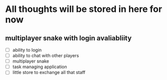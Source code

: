 # All thoughts will be stored in here for now

## multiplayer snake with login avaliabliity

- [ ] ability to login
- [ ] ability to chat with other players
- [ ] multiplayer snake
- [ ] task managing application
- [ ] little store to exchange all that staff
